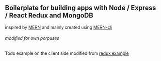 ## Boilerplate for building apps with Node / Express / React Redux and MongoDB

inspired by [MERN](https://mern.io) and mainly created using [MERN-cli](https://github.com/Hashnode/mern-cli)
###### modified for own porpuses 

Todo example on the client side modified from [redux example](https://github.com/reactjs/redux/tree/master/examples/todomvc) 

